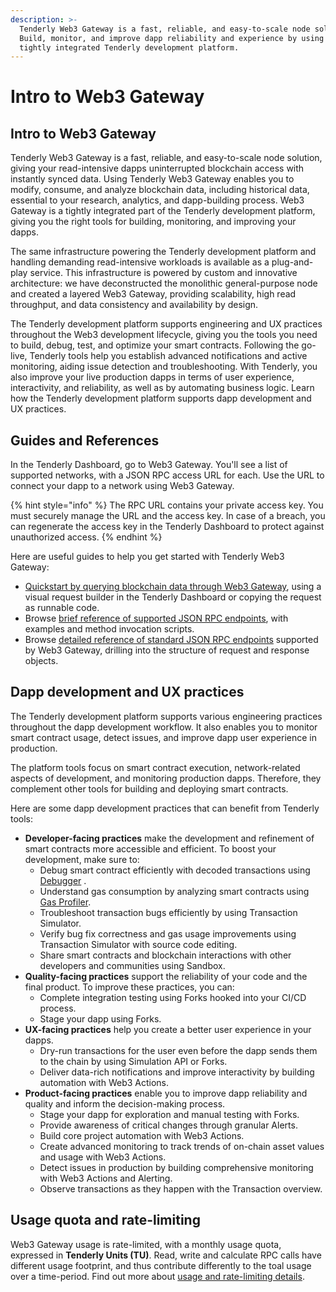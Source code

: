```yaml
---
description: >-
  Tenderly Web3 Gateway is a fast, reliable, and easy-to-scale node solution.
  Build, monitor, and improve dapp reliability and experience by using the
  tightly integrated Tenderly development platform.
---
```


# Intro to Web3 Gateway

## Intro to Web3 Gateway

Tenderly Web3 Gateway is a fast, reliable, and easy-to-scale node solution, giving your read-intensive dapps uninterrupted blockchain access with instantly synced data. Using Tenderly Web3 Gateway enables you to modify, consume, and analyze blockchain data, including historical data, essential to your research, analytics, and dapp-building process. Web3 Gateway is a tightly integrated part of the Tenderly development platform, giving you the right tools for building, monitoring, and improving your dapps.

The same infrastructure powering the Tenderly development platform and handling demanding read-intensive workloads is available as a plug-and-play service. This infrastructure is powered by custom and innovative architecture: we have deconstructed the monolithic general-purpose node and created a layered Web3 Gateway, providing scalability, high read throughput, and data consistency and availability by design.

The Tenderly development platform supports engineering and UX practices throughout the Web3 development lifecycle, giving you the tools you need to build, debug, test, and optimize your smart contracts. Following the go-live, Tenderly tools help you establish advanced notifications and active monitoring, aiding issue detection and troubleshooting. With Tenderly, you also improve your live production dapps in terms of user experience, interactivity, and reliability, as well as by automating business logic. Learn how the Tenderly development platform supports dapp development and UX practices.

## Guides and References

In the Tenderly Dashboard, go to Web3 Gateway. You'll see a list of supported networks, with a JSON RPC access URL for each. Use the URL to connect your dapp to a network using Web3 Gateway.

{% hint style="info" %}
The RPC URL contains your private access key. You must securely manage the URL and the access key. In case of a breach, you can regenerate the access key in the Tenderly Dashboard to protect against unauthorized access.
{% endhint %}

Here are useful guides to help you get started with Tenderly Web3 Gateway:

* [Quickstart by querying blockchain data through Web3 Gateway](quickstart-query-blockchain.md), using a visual request builder in the Tenderly Dashboard or copying the request as runnable code.
* Browse [brief reference of supported JSON RPC endpoints](brief-json-rpc.md), with examples and method invocation scripts.
* Browse [detailed reference of standard JSON RPC endpoints](detailed-json-rpc.md) supported by Web3 Gateway, drilling into the structure of request and response objects.

## Dapp development and UX practices

The Tenderly development platform supports various engineering practices throughout the dapp development workflow. It also enables you to monitor smart contract usage, detect issues, and improve dapp user experience in production.

The platform tools focus on smart contract execution, network-related aspects of development, and monitoring production dapps. Therefore, they complement other tools for building and deploying smart contracts.

Here are some dapp development practices that can benefit from Tenderly tools:

* **Developer-facing practices** make the development and refinement of smart contracts more accessible and efficient. To boost your development, make sure to:
  * Debug smart contract efficiently with decoded transactions using [Debugger](../debugger/how-to-use-tenderly-debugger/investigating-a-failed-transaction.md) .
  * Understand gas consumption by analyzing smart contracts using [Gas Profiler](debugger/how-to-use-tenderly-debugger/).
  * Troubleshoot transaction bugs efficiently by using Transaction Simulator.
  * Verify bug fix correctness and gas usage improvements using Transaction Simulator with source code editing.
  * Share smart contracts and blockchain interactions with other developers and communities using Sandbox.
* **Quality-facing practices** support the reliability of your code and the final product. To improve these practices, you can:
  * Complete integration testing using Forks hooked into your CI/CD process.
  * Stage your dapp using Forks.
* **UX-facing practices** help you create a better user experience in your dapps.
  * Dry-run transactions for the user even before the dapp sends them to the chain by using Simulation API or Forks.
  * Deliver data-rich notifications and improve interactivity by building automation with Web3 Actions.
* **Product-facing practices** enable you to improve dapp reliability and quality and inform the decision-making process.
  * Stage your dapp for exploration and manual testing with Forks.
  * Provide awareness of critical changes through granular Alerts.
  * Build core project automation with Web3 Actions.
  * Create advanced monitoring to track trends of on-chain asset values and usage with Web3 Actions.
  * Detect issues in production by building comprehensive monitoring with Web3 Actions and Alerting.
  * Observe transactions as they happen with the Transaction overview.

## Usage quota and rate-limiting

Web3 Gateway usage is rate-limited, with a monthly usage quota, expressed in **Tenderly Units (TU)**. Read, write and calculate RPC calls have different usage footprint, and thus contribute differently to the toal usage over a time-period. Find out more about [usage and rate-limiting details](04-pricing.md).
